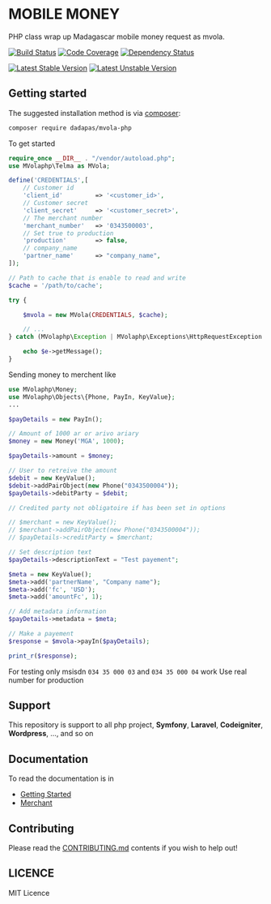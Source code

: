 # MOBILE MONEY
PHP class wrap up Madagascar mobile money request as mvola.

[![Build Status](https://travis-ci.org/dadapas/mobile-money.svg?branch=main)](https://travis-ci.org/dadapas/mobile-money)
[![Code Coverage](https://codecov.io/gh/dadapas/mobile-money/branch/master/graph/badge.svg)](https://codecov.io/gh/dadapas/mobile-money/branch/master)
[![Dependency Status](https://www.versioneye.com/package/php--dadapas--mobile-money/badge.svg)](https://www.versioneye.com/package/php--dadapas--mobile-money)

[![Latest Stable Version](https://poser.pugx.org/dadapas/mobile-money/v/stable.png)](https://packagist.org/packages/dadapas/mobile-money)
[![Latest Unstable Version](https://poser.pugx.org/dadapas/mobile-money/v/unstable.png)](https://packagist.org/packages/dadapas/mobile-money)


## Getting started

The suggested installation method is via [composer](https://getcomposer.org/):

```sh
composer require dadapas/mvola-php
```

To get started

```php
require_once __DIR__ . "/vendor/autoload.php";
use MVolaphp\Telma as MVola;

define('CREDENTIALS',[
	// Customer id
	'client_id'			=> '<customer_id>',
	// Customer secret
	'client_secret'		=> '<customer_secret>',
	// The merchant number
	'merchant_number'	=> '0343500003',
	// Set true to production
	'production'	  	=> false,
	// company_name
	'partner_name'		=> "company_name",
]);

// Path to cache that is enable to read and write
$cache = '/path/to/cache';

try {

	$mvola = new MVola(CREDENTIALS, $cache);

	// ...
} catch (MVolaphp\Exception | MVolaphp\Exceptions\HttpRequestException $e) {

	echo $e->getMessage();
}

```

Sending money to merchent like
```php
use MVolaphp\Money;
use MVolaphp\Objects\{Phone, PayIn, KeyValue};
...

$payDetails = new PayIn();

// Amount of 1000 ar or arivo ariary
$money = new Money('MGA', 1000);

$payDetails->amount = $money;

// User to retreive the amount
$debit = new KeyValue();
$debit->addPairObject(new Phone("0343500004"));
$payDetails->debitParty = $debit;

// Credited party not obligatoire if has been set in options

// $merchant = new KeyValue();
// $merchant->addPairObject(new Phone("0343500004"));
// $payDetails->creditParty = $merchant;

// Set description text
$payDetails->descriptionText = "Test payement";

$meta = new KeyValue();
$meta->add('partnerName', "Company name");
$meta->add('fc', 'USD');
$meta->add('amountFc', 1);

// Add metadata information
$payDetails->metadata = $meta;

// Make a payement 	
$response = $mvola->payIn($payDetails);

print_r($response);
```

For testing only msisdn `034 35 000 03` and `034 35 000 04` work
Use real number for production

## Support
This repository is support to all php project, **Symfony**, **Laravel**, **Codeigniter**, **Wordpress**, ..., and so on

## Documentation

To read the documentation is in
* [Getting Started](docs/getting-started)
* [Merchant](docs/merchent.md)

## Contributing

Please read the [CONTRIBUTING.md](CONTRIBUTING.md) contents if you wish to help out!


## LICENCE
MIT Licence